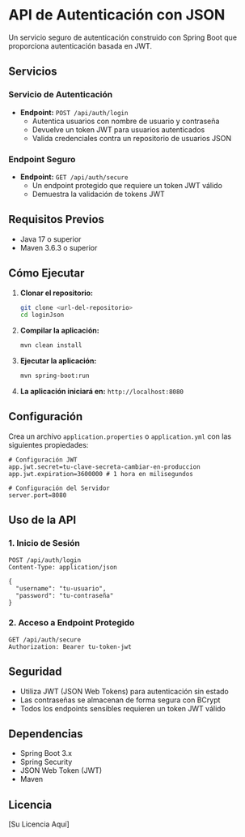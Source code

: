 # API de Autenticación con JSON

Un servicio seguro de autenticación construido con Spring Boot que proporciona autenticación basada en JWT.

## Servicios

### Servicio de Autenticación
- **Endpoint:** `POST /api/auth/login`
  - Autentica usuarios con nombre de usuario y contraseña
  - Devuelve un token JWT para usuarios autenticados
  - Valida credenciales contra un repositorio de usuarios JSON

### Endpoint Seguro
- **Endpoint:** `GET /api/auth/secure`
  - Un endpoint protegido que requiere un token JWT válido
  - Demuestra la validación de tokens JWT

## Requisitos Previos

- Java 17 o superior
- Maven 3.6.3 o superior

## Cómo Ejecutar

1. **Clonar el repositorio:**
   ```bash
   git clone <url-del-repositorio>
   cd loginJson
   ```

2. **Compilar la aplicación:**
   ```bash
   mvn clean install
   ```

3. **Ejecutar la aplicación:**
   ```bash
   mvn spring-boot:run
   ```

4. **La aplicación iniciará en:** `http://localhost:8080`

## Configuración

Crea un archivo `application.properties` o `application.yml` con las siguientes propiedades:

```properties
# Configuración JWT
app.jwt.secret=tu-clave-secreta-cambiar-en-produccion
app.jwt.expiration=3600000 # 1 hora en milisegundos

# Configuración del Servidor
server.port=8080
```

## Uso de la API

### 1. Inicio de Sesión
```http
POST /api/auth/login
Content-Type: application/json

{
  "username": "tu-usuario",
  "password": "tu-contraseña"
}
```

### 2. Acceso a Endpoint Protegido
```http
GET /api/auth/secure
Authorization: Bearer tu-token-jwt
```

## Seguridad

- Utiliza JWT (JSON Web Tokens) para autenticación sin estado
- Las contraseñas se almacenan de forma segura con BCrypt
- Todos los endpoints sensibles requieren un token JWT válido

## Dependencias

- Spring Boot 3.x
- Spring Security
- JSON Web Token (JWT)
- Maven

## Licencia

[Su Licencia Aquí]